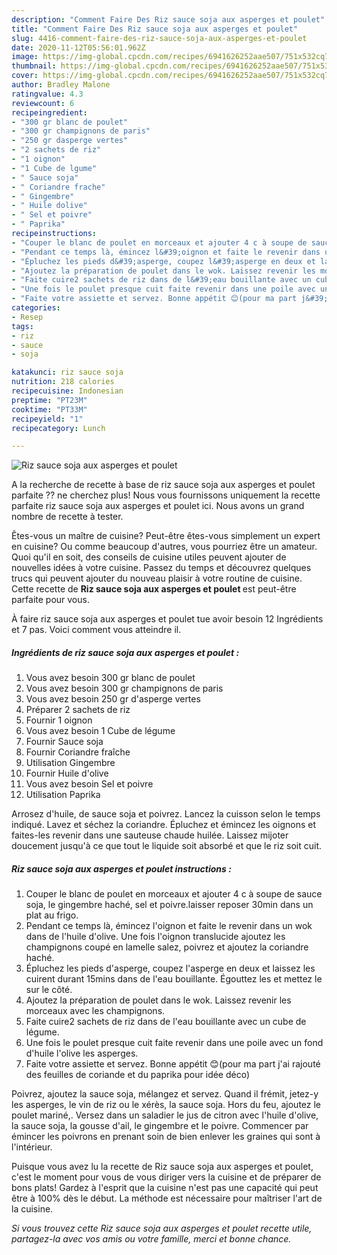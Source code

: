 ```yaml
---
description: "Comment Faire Des Riz sauce soja aux asperges et poulet"
title: "Comment Faire Des Riz sauce soja aux asperges et poulet"
slug: 4416-comment-faire-des-riz-sauce-soja-aux-asperges-et-poulet
date: 2020-11-12T05:56:01.962Z
image: https://img-global.cpcdn.com/recipes/6941626252aae507/751x532cq70/riz-sauce-soja-aux-asperges-et-poulet-photo-principale-de-la-recette.jpg
thumbnail: https://img-global.cpcdn.com/recipes/6941626252aae507/751x532cq70/riz-sauce-soja-aux-asperges-et-poulet-photo-principale-de-la-recette.jpg
cover: https://img-global.cpcdn.com/recipes/6941626252aae507/751x532cq70/riz-sauce-soja-aux-asperges-et-poulet-photo-principale-de-la-recette.jpg
author: Bradley Malone
ratingvalue: 4.3
reviewcount: 6
recipeingredient:
- "300 gr blanc de poulet"
- "300 gr champignons de paris"
- "250 gr dasperge vertes"
- "2 sachets de riz"
- "1 oignon"
- "1 Cube de lgume"
- " Sauce soja"
- " Coriandre frache"
- " Gingembre"
- " Huile dolive"
- " Sel et poivre"
- " Paprika"
recipeinstructions:
- "Couper le blanc de poulet en morceaux et ajouter 4 c à soupe de sauce soja, le gingembre haché, sel et poivre.laisser reposer 30min dans un plat au frigo."
- "Pendant ce temps là, émincez l&#39;oignon et faite le revenir dans un wok dans de l&#39;huile d&#39;olive. Une fois l&#39;oignon translucide ajoutez les champignons coupé en lamelle salez, poivrez et ajoutez la coriandre haché."
- "Épluchez les pieds d&#39;asperge, coupez l&#39;asperge en deux et laissez les cuirent durant 15mins dans de l&#39;eau bouillante. Égouttez les et mettez le sur le côté."
- "Ajoutez la préparation de poulet dans le wok. Laissez revenir les morceaux avec les champignons."
- "Faite cuire2 sachets de riz dans de l&#39;eau bouillante avec un cube de légume."
- "Une fois le poulet presque cuit faite revenir dans une poile avec un fond d&#39;huile l&#39;olive les asperges."
- "Faite votre assiette et servez. Bonne appétit 😊(pour ma part j&#39;ai rajouté des feuilles de coriande et du paprika pour idée déco)"
categories:
- Resep
tags:
- riz
- sauce
- soja

katakunci: riz sauce soja 
nutrition: 218 calories
recipecuisine: Indonesian
preptime: "PT23M"
cooktime: "PT33M"
recipeyield: "1"
recipecategory: Lunch

---
```



![Riz sauce soja aux asperges et poulet](https://img-global.cpcdn.com/recipes/6941626252aae507/751x532cq70/riz-sauce-soja-aux-asperges-et-poulet-photo-principale-de-la-recette.jpg)

A la recherche de recette à base de riz sauce soja aux asperges et poulet parfaite ?? ne cherchez plus! Nous vous fournissons uniquement la recette parfaite riz sauce soja aux asperges et poulet ici. Nous avons un grand nombre de recette à tester.

Êtes-vous un maître de cuisine? Peut-être êtes-vous simplement un expert en cuisine? Ou comme beaucoup d'autres, vous pourriez être un amateur. Quoi qu'il en soit, des conseils de cuisine utiles peuvent ajouter de nouvelles idées à votre cuisine. Passez du temps et découvrez quelques trucs qui peuvent ajouter du nouveau plaisir à votre routine de cuisine. Cette recette de <strong> Riz sauce soja aux asperges et poulet </strong> est peut-être parfaite pour vous.

<!--inarticleads1-->

À faire riz sauce soja aux asperges et poulet tue avoir besoin 12 Ingrédients et 7 pas. Voici comment vous atteindre il.

##### Ingrédients de riz sauce soja aux asperges et poulet :

1. Vous avez besoin 300 gr blanc de poulet
1. Vous avez besoin 300 gr champignons de paris
1. Vous avez besoin 250 gr d&#39;asperge vertes
1. Préparer 2 sachets de riz
1. Fournir 1 oignon
1. Vous avez besoin 1 Cube de légume
1. Fournir  Sauce soja
1. Fournir  Coriandre fraîche
1. Utilisation  Gingembre
1. Fournir  Huile d&#39;olive
1. Vous avez besoin  Sel et poivre
1. Utilisation  Paprika


Arrosez d&#39;huile, de sauce soja et poivrez. Lancez la cuisson selon le temps indiqué. Lavez et séchez la coriandre. Épluchez et émincez les oignons et faites-les revenir dans une sauteuse chaude huilée. Laissez mijoter doucement jusqu&#39;à ce que tout le liquide soit absorbé et que le riz soit cuit. 

<!--inarticleads2-->

##### Riz sauce soja aux asperges et poulet instructions :

1. Couper le blanc de poulet en morceaux et ajouter 4 c à soupe de sauce soja, le gingembre haché, sel et poivre.laisser reposer 30min dans un plat au frigo.
1. Pendant ce temps là, émincez l&#39;oignon et faite le revenir dans un wok dans de l&#39;huile d&#39;olive. Une fois l&#39;oignon translucide ajoutez les champignons coupé en lamelle salez, poivrez et ajoutez la coriandre haché.
1. Épluchez les pieds d&#39;asperge, coupez l&#39;asperge en deux et laissez les cuirent durant 15mins dans de l&#39;eau bouillante. Égouttez les et mettez le sur le côté.
1. Ajoutez la préparation de poulet dans le wok. Laissez revenir les morceaux avec les champignons.
1. Faite cuire2 sachets de riz dans de l&#39;eau bouillante avec un cube de légume.
1. Une fois le poulet presque cuit faite revenir dans une poile avec un fond d&#39;huile l&#39;olive les asperges.
1. Faite votre assiette et servez. Bonne appétit 😊(pour ma part j&#39;ai rajouté des feuilles de coriande et du paprika pour idée déco)


Poivrez, ajoutez la sauce soja, mélangez et servez. Quand il frémit, jetez-y les asperges, le vin de riz ou le xérès, la sauce soja. Hors du feu, ajoutez le poulet mariné,. Versez dans un saladier le jus de citron avec l&#39;huile d&#39;olive, la sauce soja, la gousse d&#39;ail, le gingembre et le poivre. Commencer par émincer les poivrons en prenant soin de bien enlever les graines qui sont à l&#39;intérieur. 

<!--inarticleads1-->

<p>
Puisque vous avez lu la recette de Riz sauce soja aux asperges et poulet, c'est le moment pour vous de vous diriger vers la cuisine et de préparer de bons plats! Gardez à l'esprit que la cuisine n'est pas une capacité qui peut être à 100% dès le début. La méthode est nécessaire pour maîtriser l'art de la cuisine.
</p>

<p>
<i>Si vous trouvez cette Riz sauce soja aux asperges et poulet recette utile, partagez-la avec vos amis ou votre famille, merci et bonne chance.</i>
</p>
